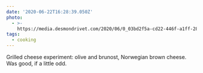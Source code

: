 ```yaml
---
date: '2020-06-22T16:28:39.050Z'
photo:
  - >-
    https://media.desmondrivet.com/2020/06/0_03bd2f5a-cd22-446f-a1ff-285127f63456.jpg
tags:
  - cooking
---
```


Grilled cheese experiment: olive and brunost, Norwegian brown cheese. Was good, if a little odd.
